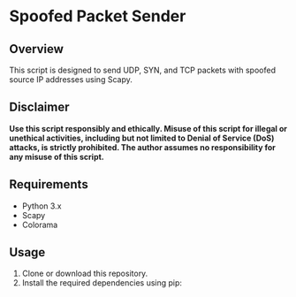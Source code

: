 # Spoofed Packet Sender

## Overview
This script is designed to send UDP, SYN, and TCP packets with spoofed source IP addresses using Scapy. 

## Disclaimer
**Use this script responsibly and ethically. Misuse of this script for illegal or unethical activities, including but not limited to Denial of Service (DoS) attacks, is strictly prohibited. The author assumes no responsibility for any misuse of this script.**

## Requirements
- Python 3.x
- Scapy
- Colorama

## Usage
1. Clone or download this repository.
2. Install the required dependencies using pip:

